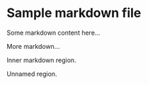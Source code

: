 # Sample markdown file

<!--#region FirstRegion-->
Some markdown content here...
<!--#endregion-->

<!-- #region Second Region -->
More markdown...

<!--   #region   InnerRegion    -->
Inner markdown region.
<!--  #endregion   ends InnerRegion  -->

<!--  #region  -->

Unnamed region.

<!--#endregion-->

<!--  #endregion -->
